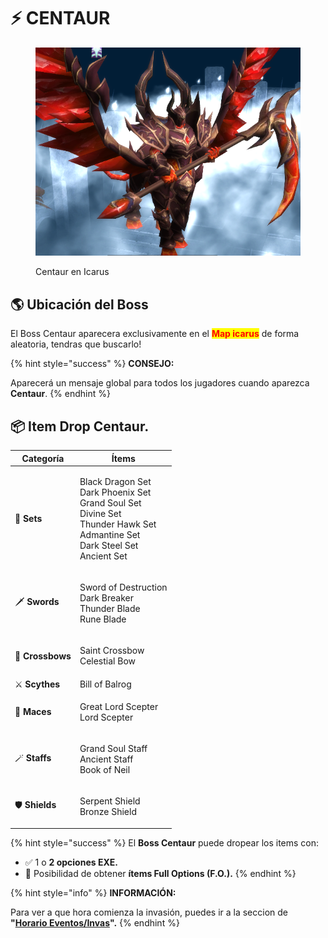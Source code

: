 # ⚡ CENTAUR

<figure><img src="../.gitbook/assets/image (54).png" alt=""><figcaption><p>Centaur en Icarus</p></figcaption></figure>

## 🌎 Ubicación del Boss

El Boss Centaur aparecera exclusivamente en el <mark style="color:red;">**Map icarus**</mark> de forma aleatoria, tendras que buscarlo!

{% hint style="success" %}
**CONSEJO:**

Aparecerá un mensaje global para todos los jugadores cuando aparezca **Centaur**.
{% endhint %}

## 📦 Item Drop Centaur.

| **Categoría**    | **Ítems**                                                                                                                                         |
| ---------------- | ------------------------------------------------------------------------------------------------------------------------------------------------- |
| 👕 **Sets**      | <p>Black Dragon Set<br>Dark Phoenix Set<br>Grand Soul Set<br>Divine Set<br>Thunder Hawk Set<br>Admantine Set<br>Dark Steel Set<br>Ancient Set</p> |
| 🗡️ **Swords**   | <p>Sword of Destruction<br>Dark Breaker<br>Thunder Blade<br>Rune Blade</p>                                                                        |
| 🎯 **Crossbows** | <p>Saint Crossbow<br>Celestial Bow</p>                                                                                                            |
| ⚔️ **Scythes**   | Bill of Balrog                                                                                                                                    |
| 🔨 **Maces**     | <p>Great Lord Scepter<br>Lord Scepter</p>                                                                                                         |
| 🪄 **Staffs**    | <p>Grand Soul Staff<br>Ancient Staff<br>Book of Neil</p>                                                                                          |
| 🛡️ **Shields**  | <p>Serpent Shield<br>Bronze Shield</p>                                                                                                            |

{% hint style="success" %}
El **Boss Centaur** puede dropear los items con:

* ✅ 1 o **2 opciones EXE.**
* 🎯 Posibilidad de obtener **ítems Full Options (F.O.).**
{% endhint %}

{% hint style="info" %}
**INFORMACIÓN:**

Para ver a que hora comienza la invasión, puedes ir a la seccion de **"**[**Horario Eventos/Invas**](broken-reference)**".**
{% endhint %}
